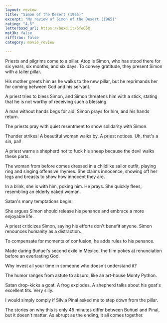 ```yaml
---
layout: review
title: "Simon of the Desert (1965)"
excerpt: "My review of Simon of the Desert (1965)"
rating: "4.5"
letterboxd_url: https://boxd.it/5feO5X
mst3k: false
rifftrax: false
category: movie_review

---
```


Priests and pilgrims come to a pillar. Atop is Simon, who has stood there for six years, six months, and six days. To convey gratitude, they present Simon with a taller pillar.

His mother greets him as he walks to the new pillar, but he reprimands her for coming between God and his servant.

A priest tries to bless Simon, and Simon threatens him with a stick, stating that he is not worthy of receiving such a blessing.

A man without hands begs for aid. Simon prays for him, and his hands return.

The priests pray with quiet resentment to show solidarity with Simon.

Thunder strikes! A beautiful woman walks by. A priest notices. Uh, that's a sin, pal!

A priest warns a shepherd not to fuck his sheep because the devil walks these parts.

The woman from before comes dressed in a childlike sailor outfit, playing ring and singing offensive rhymes. She claims innocence, showing off her legs and breasts to show how innocent they are.

In a blink, she is with him, poking him. He prays. She quickly flees, resembling an elderly naked woman.

Satan's many temptations begin.

She argues Simon should release his penance and embrace a more enjoyable life.

A priest criticizes Simon, saying his efforts don't benefit anyone. Simon renounces humanity as a distraction.

To compensate for moments of confusion, he adds rules to his penance.

Made during Buñuel's second exile in Mexico, the film pokes at renunciation before an everlasting God.

Why invest all your time in someone who doesn't understand it? 

The humor ranges from astute to absurd, like an art-house Monty Python.

Satan drop-kicks a goat. A frog explodes. A shepherd talks about his goat's excellent tits. Very silly.

I would simply comply if Silvia Pinal asked me to step down from the pillar.

The stories on why this is only 45 minutes differ between Buñuel and Pinal, but it doesn't matter. As abrupt as the ending, it all comes together.